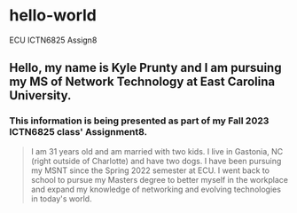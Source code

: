 # hello-world
ECU ICTN6825 Assign8


## Hello, my name is Kyle Prunty and I am pursuing my MS of Network Technology at East Carolina University. 
### This information is being presented as part of my Fall 2023 ICTN6825 class' Assignment8. 

> I am 31 years old and am married with two kids. I live in Gastonia, NC (right outside of Charlotte) and have two dogs. I have been pursuing my MSNT since the Spring 2022 semester at ECU. I went back to school to pursue my Masters degree to better myself in the workplace and expand my knowledge of networking and evolving technologies in today's world. 
